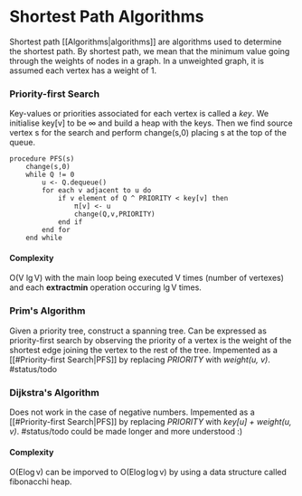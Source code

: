 # Shortest Path Algorithms
Shortest path [[Algorithms|algorithms]] are algorithms used to determine the shortest path. By shortest path, we mean that the minimum value going through the weights of nodes in a graph. In a unweighted graph, it is assumed each vertex has a weight of 1.

### Priority-first Search
Key-values or priorities associated for each vertex is called a *key*. We initialise key[v] to be $\infty$ and build a heap with the keys. Then we find source vertex s for the search and perform change(s,0) placing s at the top of the queue.

```psuedo
procedure PFS(s)
	change(s,0)
	while Q != 0
		u <- Q.dequeue()
		for each v adjacent to u do
			if v element of Q ^ PRIORITY < key[v] then
				π[v] <- u
				change(Q,v,PRIORITY)
			end if
		end for
	end while
```

#### Complexity
O(V $\lg$V) with the main loop being executed V times (number of vertexes) and each **extractmin** operation occuring $\lg$V times.

### Prim's Algorithm
Given a priority tree, construct a spanning tree. Can be expressed as priority-first search by observing the priority of a vertex is the weight of the shortest edge joining the vertex to the rest of the tree. 
Impemented as a [[#Priority-first Search|PFS]] by replacing *PRIORITY* with *weight(u, v)*.
#status/todo


### Dijkstra's Algorithm
Does not work in the case of negative numbers. Impemented as a [[#Priority-first Search|PFS]] by replacing *PRIORITY* with *key[u] + weight(u, v)*.
#status/todo could be made longer and more understood :)

#### Complexity
O(E$\log$v) can be imporved to O(E$\log\log$v) by using a data structure called fibonacchi heap. 
